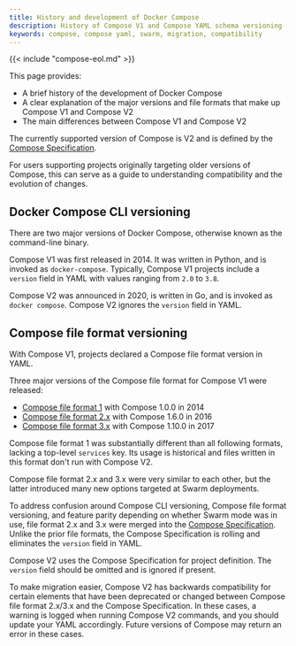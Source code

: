```yaml
---
title: History and development of Docker Compose
description: History of Compose V1 and Compose YAML schema versioning
keywords: compose, compose yaml, swarm, migration, compatibility
---
```


{{< include "compose-eol.md" >}}

This page provides:
 - A brief history of the development of Docker Compose
 - A clear explanation of the major versions and file formats that make up Compose V1 and Compose V2
 - The main differences between Compose V1 and Compose V2


The currently supported version of Compose is V2 and is defined by the [Compose Specification](https://github.com/compose-spec/compose-spec).

For users supporting projects originally targeting older versions of Compose, this can serve as a guide to understanding compatibility and the evolution of changes.

## Docker Compose CLI versioning
There are two major versions of Docker Compose, otherwise known as the command-line binary.

Compose V1 was first released in 2014. It was written in Python, and is invoked as `docker-compose`.
Typically, Compose V1 projects include a `version` field in YAML with values ranging from `2.0` to `3.8`.

Compose V2 was announced in 2020, is written in Go, and is invoked as `docker compose`.
Compose V2 ignores the `version` field in YAML.

## Compose file format versioning
With Compose V1, projects declared a Compose file format version in YAML.

Three major versions of the Compose file format for Compose V1 were released:
- [Compose file format 1](./compose-file/compose-versioning.md##version-1-to-2x) with Compose 1.0.0 in 2014
- [Compose file format 2.x](./compose-file/compose-file-v2.md) with Compose 1.6.0 in 2016
- [Compose file format 3.x](./compose-file/compose-file-v3.md) with Compose 1.10.0 in 2017

Compose file format 1 was substantially different than all following formats, lacking a top-level `services` key.
Its usage is historical and files written in this format don't run with Compose V2.

Compose file format 2.x and 3.x were very similar to each other, but the latter introduced many new options targeted at Swarm deployments.

To address confusion around Compose CLI versioning, Compose file format versioning, and feature parity depending on whether Swarm mode was in use, file format 2.x and 3.x were merged into the [Compose Specification](https://github.com/compose-spec/compose-spec).
Unlike the prior file formats, the Compose Specification is rolling and eliminates the `version` field in YAML.

Compose V2 uses the Compose Specification for project definition.
The `version` field should be omitted and is ignored if present.

To make migration easier, Compose V2 has backwards compatibility for certain elements that have been deprecated or changed between Compose file format 2.x/3.x and the Compose Specification.
In these cases, a warning is logged when running Compose V2 commands, and you should update your YAML accordingly.
Future versions of Compose may return an error in these cases.